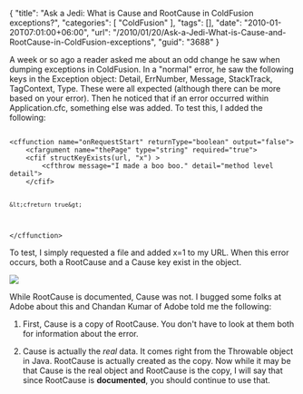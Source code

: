 {
	"title": "Ask a Jedi: What is Cause and RootCause in ColdFusion exceptions?",
	"categories": [
		"ColdFusion"
	],
	"tags": [],
	"date": "2010-01-20T07:01:00+06:00",
	"url": "/2010/01/20/Ask-a-Jedi-What-is-Cause-and-RootCause-in-ColdFusion-exceptions",
	"guid": "3688"
}

A week or so ago a reader asked me about an odd change he saw when dumping exceptions in ColdFusion. In a "normal" error, he saw the following keys in the Exception object: Detail, ErrNumber, Message, StackTrack, TagContext, Type. These were all expected (although there can be more based on your error). Then he noticed that if an error occurred within Application.cfc, something else was added. To test this, I added the following:
<!--more-->
<p>

<code> 
&lt;cffunction name="onRequestStart" returnType="boolean" output="false"&gt;
	&lt;cfargument name="thePage" type="string" required="true"&gt;
	&lt;cfif structKeyExists(url, "x") &gt;
		&lt;cfthrow message="I made a boo boo." detail="method level detail"&gt;
	&lt;/cfif&gt;

	&lt;cfreturn true&gt;
&lt;/cffunction&gt;
</code>

<p>

To test, I simply requested a file and added x=1 to my URL. When this error occurs, both a RootCause and a Cause key exist in the object. 

<p>

<img src="http://www.raymondcamden.com/images/errorstruct.png" />

<p>

While RootCause is documented, Cause was not. I bugged some folks at Adobe about this and Chandan Kumar of Adobe told me the following:

1) First, Cause is a copy of RootCause. You don't have to look at them both for information about the error.

2) Cause is actually the <i>real</i> data. It comes right from the Throwable object in Java. RootCause is actually created as the copy. Now while it may be that Cause is the real object and RootCause is the copy, I will say that since RootCause is <b>documented</b>, you should continue to use that.